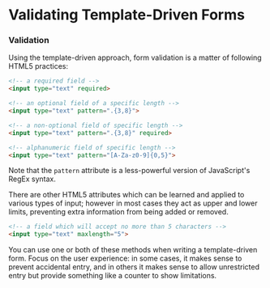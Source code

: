 # Validating Template-Driven Forms


### Validation
Using the template-driven approach, form validation is a matter of following HTML5 practices:

```html
<!-- a required field -->
<input type="text" required>

<!-- an optional field of a specific length -->
<input type="text" pattern=".{3,8}">

<!-- a non-optional field of specific length -->
<input type="text" pattern=".{3,8}" required>

<!-- alphanumeric field of specific length -->
<input type="text" pattern="[A-Za-z0-9]{0,5}">
```

Note that the `pattern` attribute is a less-powerful version of JavaScript's RegEx syntax.

There are other HTML5 attributes which can be learned and applied to various types of input; however in most cases they act as upper and lower limits, preventing extra information from being added or removed.

```html
<!-- a field which will accept no more than 5 characters -->
<input type="text" maxlength="5">
```

You can use one or both of these methods when writing a template-driven form. Focus on the user experience: in some cases, it makes sense to prevent accidental entry, and in others it makes sense to allow unrestricted entry but provide something like a counter to show limitations.
